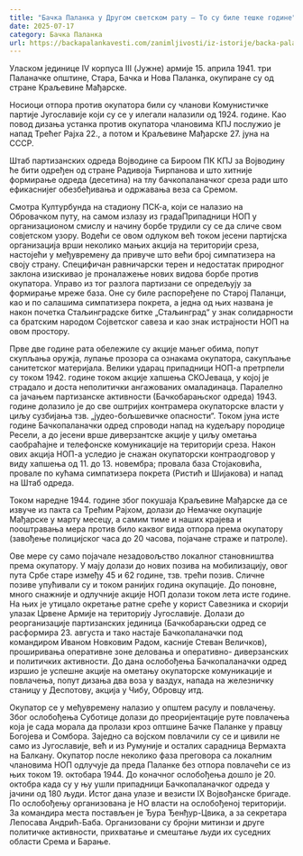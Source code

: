 ```yaml
---
title: "Бачка Паланка у Другом светском рату – То су биле тешке године"
date: 2025-07-17
category: Бачка Паланка
url: https://backapalankavesti.com/zanimljivosti/iz-istorije/backa-palanka-u-drugom-svetskom-ratu-to-su-bile-teske-godine21/
---
```


Уласком јединице IV корпуса III (Јужне) армије 15. априла 1941. три Паланачке општине, Стара, Бачка и Нова Паланка, окупиране су од стране Краљевине Мађарске.

Носиоци отпора против окупатора били су чланови Комунистичке партије Југославије који су се у илегали налазили од 1924. године. Као повод дизања устанка против окупатора члановима КПЈ послужио је напад Трећег Рајха 22., а потом и Краљевине Мађарске 27. јуна на СССР.

Штаб партизанских одреда Војводине са Бироом ПК КПЈ за Војводину ће бити одређен од стране Радивоја Ћирпанова и што хитније формирање одреда (десетина) на тлу бачкопаланачког среза ради што ефикаснијег обезбеђивања и одржавања веза са Сремом.

Смотра Културбунда на стадиону ПСК-а, који се налазио на Обровачком путу, на самом излазу из градаПрипадници НОП у организационом смислу и начину борбе трудили су се да сличе свом совјетском узору. Водећи се овом одлуком већ током јесени партијска организација врши неколико мањих акција на територији среза, настојећи у међувремену да привуче што већи број симпатизера на своју страну. Специфичан равничарски терен и недостатак природног заклона изискивао је проналажење нових видова борбе против окупатора. Управо из тог разлога партизани се опредељују за формирање мреже база. Оне су биле распоређене по Старој Паланци, као и по салашима симпатизера покрета, а једна од њих названа је након почетка Стаљинградске битке „Стаљинград“ у знак солидарности са братским народом Сојветског савеза и као знак истрајности НОП на овом простору.

Прве две године рата обележиле су акције мањег обима, попут скупљања оружја, лупање прозора са ознакама окупатора, сакупљање санитетског материјала. Велики ударац припадници НОП-а претрпели су током 1942. године током акције хапшења СКОЈеваца, у којој је страдало и доста неполитички ангажованих омаладинаца. Паралелно са јачањем партизанске активности (Бачкобарањског одреда) 1943. године долазило је до све оштријих контрамера окупаторске власти у циљу сузбијања тзв. „јудео-бољшевичке опасности“. Током јуна исте године Бачкопаланачки одред спроводи напад на кудељару породице Ресели, а до јесени врше диверзантске акције у циљу ометања саобраћајне и телефонске комуникације на територији среза. Након ових акција НОП-а уследио је снажан окупаторски контраодговор у виду хапшења од 11. до 13. новембра; провала база Стојаковића, провале по кућама симпатизера покрета (Ристић и Шијакова) и напад на Штаб одреда.

Током наредне 1944. године због покушаја Краљевине Мађарске да се извуче из пакта са Трећим Рајхом, долази до Немачке окупације Мађарске у марту месецу, а самим тиме и наших крајева и пооштравања мера против било каквог вида отпора према окупатору (завођење полицијског часа до 20 часова, појачане страже и патроле).

Ове мере су само појачале незадовољство локалног становништва према окупатору. У мају долази до нових позива на мобилизацију, овог пута Србе старе између 45 и 62 године, тзв. трећи позив. Сличне позиве упућивали су и током ранијих година окупације. До поновне, много снажније и одлучније акције НОП долази током лета исте године. На њих је утицало окретање ратне среће у корист Савезника и скорији улазак Црвене Армије на територију Југославије. Долази до реорганизације партизанских јединица (Бачкобарањски одред се расформира 23. августа и тако настаје Бачкопаланачки под командиром Иваном Новковим Радом, касније Стеван Величков), проширивања оперативне зоне деловања и оперативно- диверзанских и политичких активности. До дана ослобођења Бачкопаланачки одред изршио је успешне акције на ометању окупаторске комуникације и повлачења, попут дизања два воза у ваздух, напада на железничку станицу у Деспотову, акција у Чибу, Обровцу итд.

Окупатор се у међувремену налазио у општем расулу и повлачењу. Због ослобођења Суботице долази до преоријентације руте повлачења која је сада морала да пролази кроз оптшине Бачке Паланке у правцу Богојева и Сомбора. Заједно са војском повлачили су се и цивили не само из Југославије, већ и из Румуније и осталих сарадница Вермахта на Балкану. Окупатор после неколико фаза преговора са локалним члановима НОП одлучује да преда Паланке без отпора повлачећи се из њих током 19. октобара 1944. До коначног ослобођења дошло је 20. октобра када су у њу ушли припадници Бачкопаланачког одреда у јачини од 180 људи. Истог дана улазе и везисти IX Војвођанске бригаде. По ослобођењу организована је НО власти на ослобођеној територији. За командира места постављен је Ђура Ђенђур-Цвика, а за секретара Лепосава Андрић-Баба. Организовани су бројни митинзи и друге политичке активности, прихватање и смештање људи их суседних области Срема и Барање.

